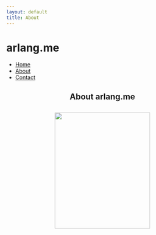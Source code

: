 ```yaml
---
layout: default
title: About
---
```





<div id="header">
    <h1>arlang.me</h1>
    <ul id="naw">
        <li><a href="https://www.arlang.me/index.html">Home</a></li>
        <li><a href="https://www.arlang.me/about.html">About</a></li> 
        <li><a href="https://www.arlang.me/contact.html">Contact</a></li>
    </ul>
</div>


<h2><p align="center">
    About arlang.me
    </p><h2>

<p align="center">
    <img width="250" height="305" src="https://avatars.githubusercontent.com/u/93165207?v=4">
</p>
